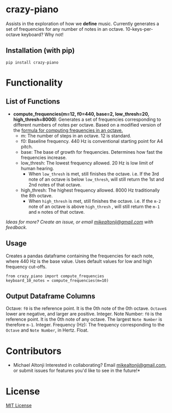 
crazy-piano
===========
Assists in the exploration of how we **define** music. Currently generates a set of frequencies for any number of notes in an octave. 10-keys-per-octave keyboard? Why not!

Installation (with pip)
-----------------------
`pip install crazy-piano`

Functionality
==============

List of Functions
-------------------------------------------------
 - **compute_frequencies(m=12, f0=440, base=2, low_thresh=20, high_thresh=8000)**: Generates a set of frequencies corresponding to different numbers of notes per octave. Based on a modified version of the [formula for computing frequencies in an octave.](https://pages.mtu.edu/~suits/NoteFreqCalcs.html) 
	 -  m: The number of steps in an octave. 12 is standard.
	 - f0: Baseline frequency. 440 Hz is conventional starting point for A4 pitch.
	 - base: The base of growth for frequencies. Determines how fast the frequencies increase.
	 - low_thresh: The lowest frequency allowed. 20 Hz is low limit of human hearing.
		 - When `low_thresh` is met, still finishes the octave. i.e. If the 3rd note of an octave is below `low_thresh`, will still return the 1st and 2nd notes of that octave.
	 - high_thresh: The highest frequency allowed. 8000 Hz traditionally the 8th octave.
		 - When `high_thresh` is met, still finishes the octave. i.e. If the `m-2` note of an octave is above `high_thresh` , will still return the `m-1` and `m` notes of that octave.

*Ideas for more? Create an issue, or email mikealtonji@gmail.com with feedback.*

Usage
-------------------------------------------------
Creates a pandas dataframe containing the frequencies for each note, where 440 Hz is the base value. Uses default values for low and high frequency cut-offs.
```
from crazy_piano import compute_frequencies
keyboard_10_notes = compute_frequencies(m=10)
```
Output Dataframe Columns
-------------------------------------------------

Octave: `f0` is the reference point. It is the 0th note of the 0th octave. `Octave`s lower are negative, and larger are positive. Integer.
Note Number: `f0` is the reference point. It is the 0th note of any octave. The largest `Note Number` is therefore `m-1`. Integer.
Frequency (Hz): The frequency corresponding to the `Octave` and `Note Number`, in Hertz. Float.

Contributors
============
* Michael Altonji
Interested in collaborating? Email mikealtonji@gmail.com, or submit issues for features you'd like to see in the future!*

License
=======
[MIT License](https://opensource.org/licenses/MIT)
